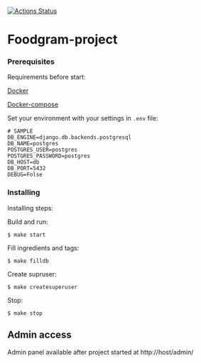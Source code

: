 [![Actions Status](https://github.com/Bytlot/foodgram-project/workflows/foodgram/badge.svg)](https://github.com/Bytlot/foodgram-project/actions)

# Foodgram-project



### Prerequisites

Requirements before start:

[Docker](https://docs.docker.com/get-docker/)

[Docker-compose](https://docs.docker.com/compose/install/)

Set your environment with your settings in `.env` file:
```
# SAMPLE
DB_ENGINE=django.db.backends.postgresql
DB_NAME=postgres
POSTGRES_USER=postgres
POSTGRES_PASSWORD=postgres
DB_HOST=db
DB_PORT=5432
DEBUG=Folse
```

### Installing

Installing steps:

Build and run:
```
$ make start
```
Fill ingredients and tags:
``` 
$ make filldb
```
Create supruser:
```
$ make createsuperuser
```
Stop:
```
$ make stop
```

## Admin access

Admin panel available after project started at http://host/admin/
